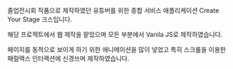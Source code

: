 졸업전시회 작품으로 제작하였던 유튜버를 위한 종합 서비스 애플리케이션 Create Your Stage 크스입니다.

해당 프로젝트에서 웹 제작을 맡았으며 모든 부분에서 Vanila JS로 제작하였습니다.

페이지를 동적으로 보이게 하기 위한 애니메이션을 많이 넣었고 특히 스크롤을 이용한 패럴랙스 인터랙션에 신경쓰며 제작하였습니다.
